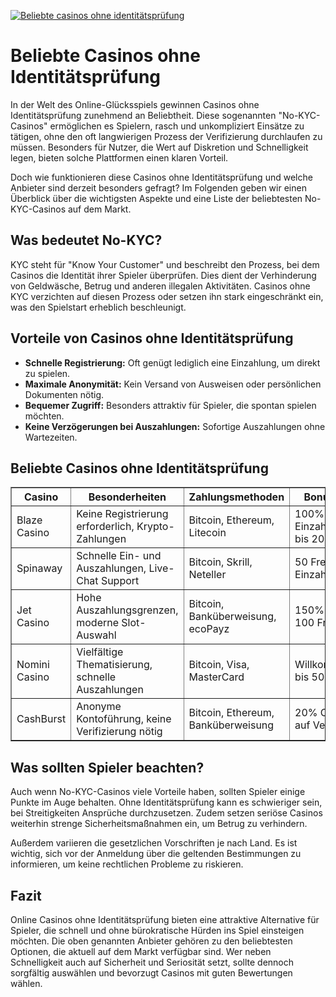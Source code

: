 [![Beliebte casinos ohne identitätsprüfung](https://123-caf.pages.dev/gitsignup.png)](https://vrmoo.ru/Bt82HjjY)

<h1>Beliebte Casinos ohne Identitätsprüfung</h1>  <p>In der Welt des Online-Glücksspiels gewinnen Casinos ohne Identitätsprüfung zunehmend an Beliebtheit. Diese sogenannten "No-KYC-Casinos" ermöglichen es Spielern, rasch und unkompliziert Einsätze zu tätigen, ohne den oft langwierigen Prozess der Verifizierung durchlaufen zu müssen. Besonders für Nutzer, die Wert auf Diskretion und Schnelligkeit legen, bieten solche Plattformen einen klaren Vorteil.</p>  <p>Doch wie funktionieren diese Casinos ohne Identitätsprüfung und welche Anbieter sind derzeit besonders gefragt? Im Folgenden geben wir einen Überblick über die wichtigsten Aspekte und eine Liste der beliebtesten No-KYC-Casinos auf dem Markt.</p>  <h2>Was bedeutet No-KYC?</h2> <p>KYC steht für "Know Your Customer" und beschreibt den Prozess, bei dem Casinos die Identität ihrer Spieler überprüfen. Dies dient der Verhinderung von Geldwäsche, Betrug und anderen illegalen Aktivitäten. Casinos ohne KYC verzichten auf diesen Prozess oder setzen ihn stark eingeschränkt ein, was den Spielstart erheblich beschleunigt.</p>  <h2>Vorteile von Casinos ohne Identitätsprüfung</h2> <ul>   <li><strong>Schnelle Registrierung:</strong> Oft genügt lediglich eine Einzahlung, um direkt zu spielen.</li>   <li><strong>Maximale Anonymität:</strong> Kein Versand von Ausweisen oder persönlichen Dokumenten nötig.</li>   <li><strong>Bequemer Zugriff:</strong> Besonders attraktiv für Spieler, die spontan spielen möchten.</li>   <li><strong>Keine Verzögerungen bei Auszahlungen:</strong> Sofortige Auszahlungen ohne Wartezeiten.</li> </ul>  <h2>Beliebte Casinos ohne Identitätsprüfung</h2> <table border="1" cellpadding="8" cellspacing="0" style="border-collapse: collapse; width: 100%;">   <thead>     <tr>       <th>Casino</th>       <th>Besonderheiten</th>       <th>Zahlungsmethoden</th>       <th>Bonusangebot</th>     </tr>   </thead>   <tbody>     <tr>       <td>Blaze Casino</td>       <td>Keine Registrierung erforderlich, Krypto-Zahlungen</td>       <td>Bitcoin, Ethereum, Litecoin</td>       <td>100% Einzahlungsbonus bis 200€</td>     </tr>     <tr>       <td>Spinaway</td>       <td>Schnelle Ein- und Auszahlungen, Live-Chat Support</td>       <td>Bitcoin, Skrill, Neteller</td>       <td>50 Freispiele ohne Einzahlung</td>     </tr>     <tr>       <td>Jet Casino</td>       <td>Hohe Auszahlungsgrenzen, moderne Slot-Auswahl</td>       <td>Bitcoin, Banküberweisung, ecoPayz</td>       <td>150% Bonus + 100 Freispiele</td>     </tr>     <tr>       <td>Nomini Casino</td>       <td>Vielfältige Thematisierung, schnelle Auszahlungen</td>       <td>Bitcoin, Visa, MasterCard</td>       <td>Willkommenspaket bis 500€</td>     </tr>     <tr>       <td>CashBurst</td>       <td>Anonyme Kontoführung, keine Verifizierung nötig</td>       <td>Bitcoin, Ethereum, Banküberweisung</td>       <td>20% Cashback auf Verluste</td>     </tr>   </tbody> </table>  <h2>Was sollten Spieler beachten?</h2> <p>Auch wenn No-KYC-Casinos viele Vorteile haben, sollten Spieler einige Punkte im Auge behalten. Ohne Identitätsprüfung kann es schwieriger sein, bei Streitigkeiten Ansprüche durchzusetzen. Zudem setzen seriöse Casinos weiterhin strenge Sicherheitsmaßnahmen ein, um Betrug zu verhindern.</p>  <p>Außerdem variieren die gesetzlichen Vorschriften je nach Land. Es ist wichtig, sich vor der Anmeldung über die geltenden Bestimmungen zu informieren, um keine rechtlichen Probleme zu riskieren.</p>  <h2>Fazit</h2> <p>Online Casinos ohne Identitätsprüfung bieten eine attraktive Alternative für Spieler, die schnell und ohne bürokratische Hürden ins Spiel einsteigen möchten. Die oben genannten Anbieter gehören zu den beliebtesten Optionen, die aktuell auf dem Markt verfügbar sind. Wer neben Schnelligkeit auch auf Sicherheit und Seriosität setzt, sollte dennoch sorgfältig auswählen und bevorzugt Casinos mit guten Bewertungen wählen.</p>